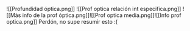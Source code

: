 ![[Profundidad óptica.png]]
![[Prof optica relación int especifica.png]]
![[Más info de la prof óptica.png]]![[Prof optica media.png]]![[Info prof optica.png]]
Perdón, no supe resumir esto :(